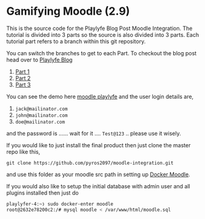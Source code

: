 # Gamifying Moodle (2.9)

This is the source code for the Playlyfe Blog Post Moodle Integration. The tutorial is divided into 3 parts so the source is also divided into 3 parts.
Each tutorial part refers to a branch within this git repository.

You can switch the branches to get to each Part. To checkout the blog post head over to [Playlyfe Blog](https://blog.playlyfe.com)

1. [Part 1](https://blog.playlyfe.com/integrating-playlyfe-in-moodle-part-1/)
2. [Part 2](https://blog.playlyfe.com/integrating-playlyfe-in-moodle-part-2/)
3. [Part 3](https://blog.playlyfe.com/integrating-playlyfe-in-moodle-part-3/)

You can see the demo here [moodle playlyfe](https://moodle-playlyfe.rhcloud.com/login/index.php) and the user login details are,

1. `jack@mailinator.com`  
2. `john@mailinator.com`  
3. `doe@mailinator.com`  

and the password is ...... wait for it .... `Test@123` .. please use it wisely.

If you would like to just install the final product then just clone the master repo like this,

`git clone https://github.com/pyros2097/moodle-integration.git`

and use this folder as your moodle src path in setting up [Docker Moodle](https://github.com/playlyfe/docker-moodle).

If you would also like to setup the initial database with admin user and all plugins installed then just do
```bash
playlyfer-4:~❭ sudo docker-enter moodle
root@2632e78200c2:/# mysql moodle < /var/www/html/moodle.sql
```
